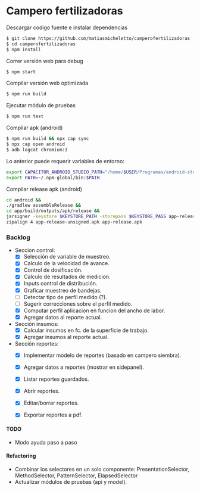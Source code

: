 # Campero fertilizadoras

Descargar codigo fuente e instalar dependencias
```bash
$ git clone https://github.com/matiasmicheletto/camperofertilizadoras
$ cd camperofertilizadoras
$ npm install
```

Correr versión web para debug
```bash
$ npm start
```

Compilar versión web optimizada
```bash
$ npm run build
```

Ejecutar módulo de pruebas
```bash
$ npm run test
```

Compilar apk (android)
```bash
$ npm run build && npx cap sync
$ npx cap open android
$ adb logcat chromium:I
```

Lo anterior puede requerir variables de entorno:
```bash
export CAPACITOR_ANDROID_STUDIO_PATH="/home/$USER/Programas/android-studio/bin/studio.sh"
export PATH=~/.npm-global/bin:$PATH  
```


Compilar release apk (android)
```bash
cd android && 
./gradlew assembleRelease && 
cd app/build/outputs/apk/release &&
jarsigner -keystore $KEYSTORE_PATH -storepass $KEYSTORE_PASS app-release-unsigned.apk $KEYSTORE_ALIAS && 
zipalign 4 app-release-unsigned.apk app-release.apk
```


### Backlog

  - Seccion control:  
    - [x] Selección de variable de muestreo.  
    - [x] Calculo de la velocidad de avance.  
    - [x] Control de dosificación.  
    - [x] Calculo de resultados de medicion.  
    - [x] Inputs control de distribución.  
    - [x] Graficar muestreo de bandejas.  
    - [ ] Detectar tipo de perfil medido (?).  
    - [ ] Sugerir correcciones sobre el perfil medido.  
    - [x] Computar perfil aplicacion en funcion del ancho de labor.  
    - [x] Agregar datos al reporte actual.  
  - Sección insumos:  
    - [x] Calcular insumos en fc. de la superficie de trabajo.  
    - [x] Agregar insumos al reporte actual.  
  - Sección reportes:  
    - [x] Implementar modelo de reportes (basado en campero siembra).  
    - [x] Agregar datos a reportes (mostrar en sidepanel).  
    - [x] Listar reportes guardados.  
    - [x] Abrir reportes.  
    - [x] Editar/borrar reportes.  
    - [x] Exportar reportes a pdf.  


#### TODO
  - Modo ayuda paso a paso

#### Refactoring  
  - Combinar los selectores en un solo componente: PresentationSelector, MethodSelector, PatternSelector, ElapsedSelector 
  - Actualizar módulos de pruebas (api y model).
